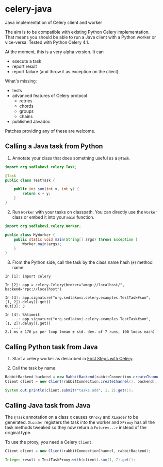 # celery-java
Java implementation of Celery client and worker

The aim is to be compatible with existing Python Celery implementation. That means you should be able
to run a Java client with a Python worker or vice-versa. Tested with Python Celery 4.1.

At the moment, this is a very alpha version. It can 

- execute a task
- report result
- report failure (and throw it as exception on the client)

What's missing:

- tests
- advanced features of Celery protocol
    - retries
    - chords
    - groups
    - chains
- published Javadoc

Patches providing any of these are welcome.

## Calling a Java task from Python

1. Annotate your class that does something useful as a `@Task`.
```java
import org.sedlakovi.celery.Task;

@Task
public class TestTask {

    public int sum(int x, int y) {
        return x + y;
    }
}
```
2. Run `Worker` with your tasks on classpath. You can directly use the `Worker` class or embed it into your `main` 
function.
```java
import org.sedlakovi.celery.Worker;

public class MyWorker {
    public static void main(String[] args) throws Exception {
        Worker.main(args);
    }
}
```

3. From the Python side, call the task by the class name hash (`#`) method name.

```
In [1]: import celery

In [2]: app = celery.Celery(broker="amqp://localhost/", backend="rpc://localhost")

In [3]: app.signature("org.sedlakovi.celery.examples.TestTask#sum", [1, 2]).delay().get()
Out[3]: 3

In [4]: %%timeit
   ...: app.signature("org.sedlakovi.celery.examples.TestTask#sum", [1, 2]).delay().get()
   ...: 
2.1 ms ± 170 µs per loop (mean ± std. dev. of 7 runs, 100 loops each)
```

## Calling Python task from Java

1. Start a celery worker as described in [First Steps with Celery][celery-py-start].

2. Call the task by name.

```java
RabbitBackend backend = new RabbitBackend(rabbitConnection.createChannel());
Client client = new Client(rabbitConnection.createChannel(), backend);

System.out.println(client.submit("tasks.add", 1, 2).get());
```

## Calling Java task from Java

The `@Task` annotation on a class `X` causes `XProxy` and `XLoader` to be generated. `XLoader` registers the task into 
the worker and `XProxy` has all the task methods tweaked so they now return a `Future<...>` instead of the original
type.

To use the proxy, you need a Celery `Client`.

```java
Client client = new Client(rabbitConnectionChannel, rabbitBackend);

Integer result = TestTaskProxy.with(client).sum(1, 7).get();
```

[celery-py-start]: http://docs.celeryproject.org/en/latest/getting-started/first-steps-with-celery.html